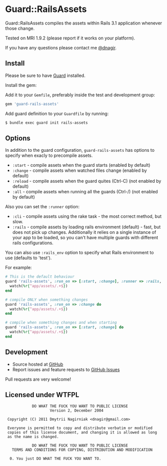 # Guard::RailsAssets


Guard::RailsAssets compiles the assets within Rails 3.1 application whenever those change.

Tested on MRI 1.9.2 (please report if it works on your platform).

If you have any questions please contact me [@dnagir](http://www.ApproachE.com).

## Install

Please be sure to have [Guard](https://github.com/guard/guard) installed.

Install the gem:

Add it to your `Gemfile`, preferably inside the test and development group:

```ruby
gem 'guard-rails-assets'
```

Add guard definition to your `Guardfile` by running:

```bash
$ bundle exec guard init rails-assets
```

## Options

In addition to the guard configuration, `guard-rails-assets` has options to specify when exacly to precompile assets.

- `:start` - compile assets when the guard starts (enabled by default)
- `:change` - compile assets when watched files change (enabled by default)
- `:reload` - compile assets when the guard quites (Ctrl-C) (not enabled by default)
- `:all` - compile assets when running all the guards (Ctrl-/) (not enabled by default)

Also you can set the `:runner` option:

- `:cli` - compile assets using the rake task - the most correct method, but slow.
- `:rails` - compile assets by loading rails environment (default) - fast, but does not pick up changes. Additionally it relies on a single instance of your app to be loaded, so you can't have multiple guards with different rails configurations.

You can also use `:rails_env` option to specify what Rails environment to use (defaults to 'test').


For example:


```ruby
# This is the default behaviour
guard 'rails-assets', :run_on => [:start, :change], :runner => :rails, :rails_env => 'test' do
  watch(%r{^app/assets/.+$})
end

# compile ONLY when something changes
guard 'rails-assets', :run_on => :change do
  watch(%r{^app/assets/.+$})
end

# compile when something changes and when starting
guard 'rails-assets', :run_on => [:start, :change] do
  watch(%r{^app/assets/.+$})
end
```

## Development

- Source hosted at [GitHub](https://github.com/dnagir/guard-rails-assets)
- Report issues and feature requests to [GitHub Issues](https://github.com/dnagir/guard-rails-assets/issues)

Pull requests are very welcome!

## Licensed under WTFPL

```
            DO WHAT THE FUCK YOU WANT TO PUBLIC LICENSE
                    Version 2, December 2004

 Copyright (C) 2011 Dmytrii Nagirniak <dnagir@gmail.com>

 Everyone is permitted to copy and distribute verbatim or modified
 copies of this license document, and changing it is allowed as long
 as the name is changed.

            DO WHAT THE FUCK YOU WANT TO PUBLIC LICENSE
   TERMS AND CONDITIONS FOR COPYING, DISTRIBUTION AND MODIFICATION

  0. You just DO WHAT THE FUCK YOU WANT TO.
```
